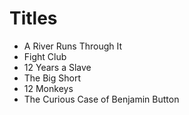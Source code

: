 # Titles

* A River Runs Through It
* Fight Club
* 12 Years a Slave
* The Big Short
* 12 Monkeys
* The Curious Case of Benjamin Button 
 
